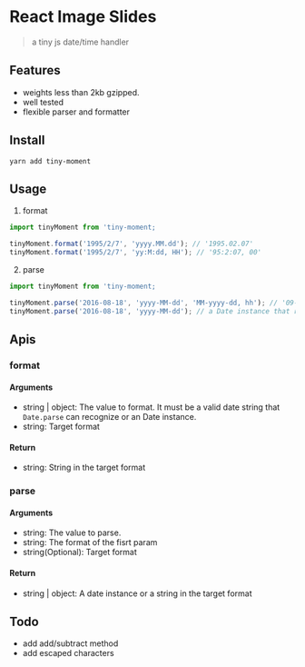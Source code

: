 # React Image Slides

> a tiny js date/time handler 


## Features
- weights less than 2kb gzipped.
- well tested
- flexible parser and formatter

## Install
`yarn add tiny-moment`

## Usage

1. format

```js
import tinyMoment from 'tiny-moment;

tinyMoment.format('1995/2/7', 'yyyy.MM.dd'); // '1995.02.07'
tinyMoment.format('1995/2/7', 'yy:M:dd, HH'); // '95:2:07, 00'
```

2. parse


```js
import tinyMoment from 'tiny-moment;

tinyMoment.parse('2016-08-18', 'yyyy-MM-dd', 'MM-yyyy-dd, hh'); // '09-2016-18, 00'
tinyMoment.parse('2016-08-18', 'yyyy-MM-dd'); // a Date instance that represents '2016-08-18'
```

## Apis

### format

#### Arguments

- string | object:  The value to format. It must be a valid date string that `Date.parse` can recognize or an Date instance.
- string: Target format

#### Return

- string: String in the target format

### parse

#### Arguments

- string: The value to parse.
- string: The format of the fisrt param
- string(Optional): Target format

#### Return

- string | object: A date instance or a string in the target format

## Todo

- add add/subtract method
- add escaped characters